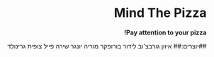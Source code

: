 <div dir='rtl' lang='he'>

# Mind The Pizza

**Pay attention to your pizza!**

##יוצרים:##
איוון גורבצ'וב
לידור בורופקר
מוריה יונגר
שירה פייל
צופית גרינולד
</div>

